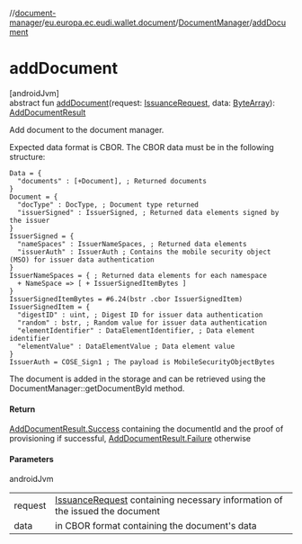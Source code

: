 //[document-manager](../../../index.md)/[eu.europa.ec.eudi.wallet.document](../index.md)/[DocumentManager](index.md)/[addDocument](add-document.md)

# addDocument

[androidJvm]\
abstract fun [addDocument](add-document.md)(request: [IssuanceRequest](../-issuance-request/index.md), data: [ByteArray](https://kotlinlang.org/api/latest/jvm/stdlib/kotlin/-byte-array/index.html)): [AddDocumentResult](../-add-document-result/index.md)

Add document to the document manager.

Expected data format is CBOR. The CBOR data must be in the following structure:

```cddl
Data = {
  "documents" : [+Document], ; Returned documents
}
Document = {
  "docType" : DocType, ; Document type returned
  "issuerSigned" : IssuerSigned, ; Returned data elements signed by the issuer
}
IssuerSigned = {
  "nameSpaces" : IssuerNameSpaces, ; Returned data elements
  "issuerAuth" : IssuerAuth ; Contains the mobile security object (MSO) for issuer data authentication
}
IssuerNameSpaces = { ; Returned data elements for each namespace
  + NameSpace => [ + IssuerSignedItemBytes ]
}
IssuerSignedItemBytes = #6.24(bstr .cbor IssuerSignedItem)
IssuerSignedItem = {
  "digestID" : uint, ; Digest ID for issuer data authentication
  "random" : bstr, ; Random value for issuer data authentication
  "elementIdentifier" : DataElementIdentifier, ; Data element identifier
  "elementValue" : DataElementValue ; Data element value
}
IssuerAuth = COSE_Sign1 ; The payload is MobileSecurityObjectBytes
```

The document is added in the storage and can be retrieved using the DocumentManager::getDocumentById method.

#### Return

[AddDocumentResult.Success](../-add-document-result/-success/index.md) containing the documentId and the proof of provisioning if successful, [AddDocumentResult.Failure](../-add-document-result/-failure/index.md) otherwise

#### Parameters

androidJvm

| | |
|---|---|
| request | [IssuanceRequest](../-issuance-request/index.md) containing necessary information of the issued the document |
| data | in CBOR format containing the document's data |
